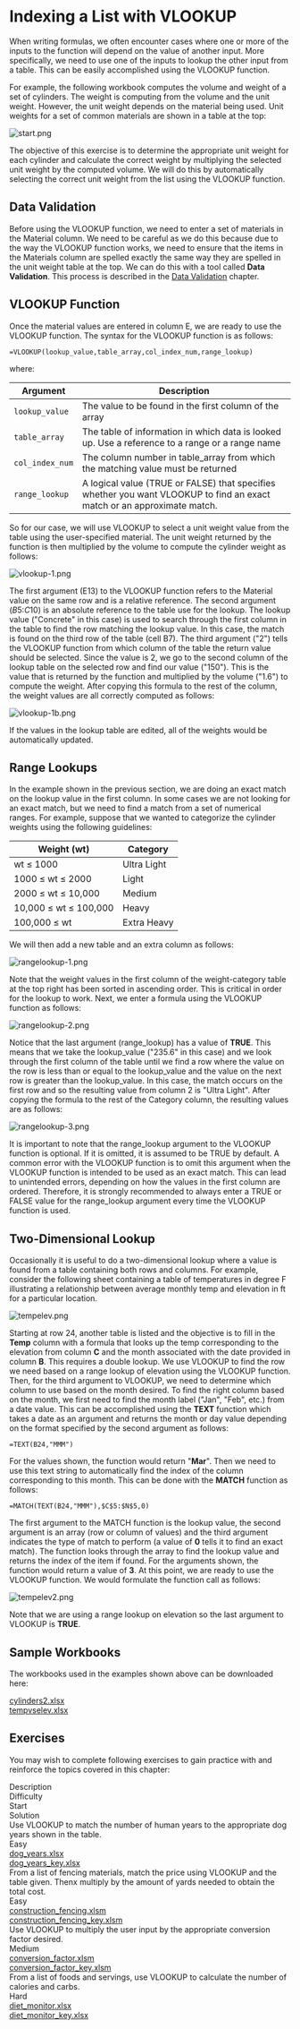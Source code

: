 # Indexing a List with VLOOKUP

When writing formulas, we often encounter cases where one or more of the inputs to the function will depend on the value of another input. More specifically, we need to use one of the inputs to lookup the other input from a table. This can be easily accomplished using the VLOOKUP function.

For example, the following workbook computes the volume and weight of a set of cylinders. The weight is computing from the volume and the unit weight. However, the unit weight depends on the material being used. Unit weights for a set of common materials are shown in a table at the top:

![start.png](images/start.png)

The objective of this exercise is to determine the appropriate unit weight for each cylinder and calculate the correct weight by multiplying the selected unit weight by the computed volume. We will do this by automatically selecting the correct unit weight from the list using the VLOOKUP function.

## Data Validation

Before using the VLOOKUP function, we need to enter a set of materials in the Material column. We need to be careful as we do this because due to the way the VLOOKUP function works, we need to ensure that the items in the Materials column are spelled exactly the same way they are spelled in the unit weight table at the top. We can do this with a tool called **Data Validation**. This process is described in the [Data Validation](https://vbaprimer.readthedocs.io/en/latest/01_excel/03_validation/validation/) chapter.

## VLOOKUP Function

Once the material values are entered in column E, we are ready to use the VLOOKUP function. The syntax for the VLOOKUP function is as follows:

```
=VLOOKUP(lookup_value,table_array,col_index_num,range_lookup)
```

where:

| Argument | Description |
|----------------|-----------------------------------------------------------------------------|
| `lookup_value` | The value to be found in the first column of the array |
| `table_array` | The table of information in which data is looked up. Use a reference to a range or a range name |
| `col_index_num` | The column number in table_array from which the matching value must be returned |
| `range_lookup` | A logical value (TRUE or FALSE) that specifies whether you want VLOOKUP to find an exact match or an approximate match. |


So for our case, we will use VLOOKUP to select a unit weight value from the table using the user-specified material. The unit weight returned by the function is then multiplied by the volume to compute the cylinder weight as follows:

![vlookup-1.png](images/vlookup-1.png)

The first argument (E13) to the VLOOKUP function refers to the Material value on the same row and is a relative reference. The second argument ($B$5:$C$10) is an absolute reference to the table use for the lookup. The lookup value ("Concrete" in this case) is used to search through the first column in the table to find the row matching the lookup value. In this case, the match is found on the third row of the table (cell B7). The third argument ("2") tells the VLOOKUP function from which column of the table the return value should be selected. Since the value is 2, we go to the second column of the lookup table on the selected row and find our value ("150"). This is the value that is returned by the function and multiplied by the volume ("1.6") to compute the weight. After copying this formula to the rest of the column, the weight values are all correctly computed as follows:

![vlookup-1b.png](images/vlookup-1b.png)

If the values in the lookup table are edited, all of the weights would be automatically updated.

## Range Lookups

In the example shown in the previous section, we are doing an exact match on the lookup value in the first column. In some cases we are not looking for an exact match, but we need to find a match from a set of numerical ranges. For example, suppose that we wanted to categorize the cylinder weights using the following guidelines:

| Weight (wt) | Category |
|-------------|---------------|
| wt ≤ 1000 | Ultra Light |
| 1000 ≤ wt ≤ 2000 | Light |
| 2000 ≤ wt ≤ 10,000 | Medium |
| 10,000 ≤ wt ≤ 100,000 | Heavy |
| 100,000 ≤ wt | Extra Heavy |

We will then add a new table and an extra column as follows:

![rangelookup-1.png](images/rangelookup-1.png)

Note that the weight values in the first column of the weight-category table at the top right has been sorted in ascending order. This is critical in order for the lookup to work. Next, we enter a formula using the VLOOKUP function as follows:

![rangelookup-2.png](images/rangelookup-2.png)

Notice that the last argument (range_lookup) has a value of **TRUE**. This means that we take the lookup_value ("235.6" in this case) and we look through the first column of the table until we find a row where the value on the row is less than or equal to the lookup_value and the value on the next row is greater than the lookup_value. In this case, the match occurs on the first row and so the resulting value from column 2 is "Ultra Light". After copying the formula to the rest of the Category column, the resulting values are as follows:

![rangelookup-3.png](images/rangelookup-3.png)

It is important to note that the range_lookup argument to the VLOOKUP function is optional. If it is omitted, it is assumed to be TRUE by default. A common error with the VLOOKUP function is to omit this argument when the VLOOKUP function is intended to be used as an exact match. This can lead to unintended errors, depending on how the values in the first column are ordered. Therefore, it is strongly recommended to always enter a TRUE or FALSE value for the range_lookup argument every time the VLOOKUP function is used.

## Two-Dimensional Lookup

Occasionally it is useful to do a two-dimensional lookup where a value is found from a table containing both rows and columns. For example, consider the following sheet containing a table of temperatures in degree F illustrating a relationship between average monthly temp and elevation in ft for a particular location.

![tempelev.png](images/tempelev.png)

Starting at row 24, another table is listed and the objective is to fill in the **Temp** column with a formula that looks up the temp corresponding to the elevation from column **C** and the month associated with the date provided in column **B**. This requires a double lookup. We use VLOOKUP to find the row we need based on a range lookup of elevation using the VLOOKUP function. Then, for the third argument to VLOOKUP, we need to determine which column to use based on the month desired. To find the right column based on the month, we first need to find the month label ("Jan", "Feb", etc.) from a date value. This can be accomplished using the **TEXT** function which takes a date as an argument and returns the month or day value depending on the format specified by the second argument as follows:

```
=TEXT(B24,"MMM")
```

For the values shown, the function would return "**Mar**". Then we need to use this text string to automatically find the index of the column corresponding to this month. This can be done with the **MATCH** function as follows:

```
=MATCH(TEXT(B24,"MMM"),$C$5:$N$5,0)
```

The first argument to the MATCH function is the lookup value, the second argument is an array (row or column of values) and the third argument indicates the type of match to perform (a value of **0** tells it to find an exact match). The function looks through the array to find the lookup value and returns the index of the item if found. For the arguments shown, the function would return a value of **3**. At this point, we are ready to use the VLOOKUP function. We would formulate the function call as follows:

![tempelev2.png](images/tempelev2.png)

Note that we are using a range lookup on elevation so the last argument to VLOOKUP is **TRUE**.

## Sample Workbooks
The workbooks used in the examples shown above can be downloaded here:

[cylinders2.xlsx](files/cylinders2.xlsx)<br>[tempvselev.xlsx](files/tempvselev.xlsx)

## Exercises

You may wish to complete following exercises to gain practice with and reinforce the topics covered in this chapter:

<div class="exercise-grid" data-columns="4">
<div class="exercise-header">Description</div>
<div class="exercise-header">Difficulty</div>
<div class="exercise-header">Start</div>
<div class="exercise-header">Solution</div>
<div class="exercise-cell">Use VLOOKUP to match the number of human years to the appropriate dog years shown in the table.</div>
<div class="exercise-cell">Easy</div>
<div class="exercise-cell"><a href="files/dog_years.xlsx">dog_years.xlsx</a></div>
<div class="exercise-cell"><a href="files/dog_years_key.xlsx">dog_years_key.xlsx</a></div>
<div class="exercise-cell">From a list of fencing materials, match the price using VLOOKUP and the table given. Thenx multiply by the amount of yards needed to obtain the total cost.</div>
<div class="exercise-cell">Easy</div>
<div class="exercise-cell"><a href="files/construction_fencing.xlsm">construction_fencing.xlsm</a></div>
<div class="exercise-cell"><a href="files/construction_fencing_key.xlsm">construction_fencing_key.xlsm</a></div>
<div class="exercise-cell">Use VLOOKUP to multiply the user input by the appropriate conversion factor desired.</div>
<div class="exercise-cell">Medium</div>
<div class="exercise-cell"><a href="files/conversion_factor.xlsm">conversion_factor.xlsm</a></div>
<div class="exercise-cell"><a href="files/conversion_factor_key.xlsm">conversion_factor_key.xlsm</a></div>
<div class="exercise-cell">From a list of foods and servings, use VLOOKUP to calculate the number of calories and carbs.</div>
<div class="exercise-cell">Hard</div>
<div class="exercise-cell"><a href="files/diet_monitor.xlsx">diet_monitor.xlsx</a></div>
<div class="exercise-cell"><a href="files/diet_monitor_key.xlsx">diet_monitor_key.xlsx</a></div>
</div>
